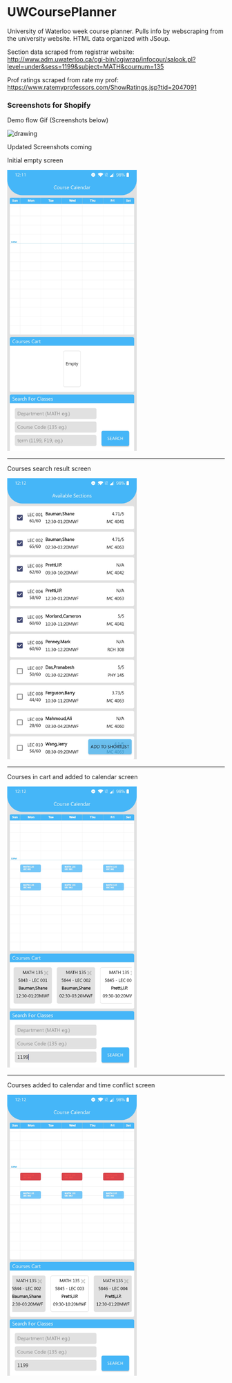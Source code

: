 # UWCoursePlanner

University of Waterloo week course planner. Pulls info by webscraping from the university website. HTML data organized with JSoup.

Section data scraped from registrar website: http://www.adm.uwaterloo.ca/cgi-bin/cgiwrap/infocour/salook.pl?level=under&sess=1199&subject=MATH&cournum=135

Prof ratings scraped from rate my prof: https://www.ratemyprofessors.com/ShowRatings.jsp?tid=2047091

### Screenshots for Shopify 

Demo flow Gif (Screenshots below)

<img src="demo.gif" alt="drawing" width="300"/>

Updated Screenshots coming

Initial empty screen

<img src="img1.jpg" alt="drawing" width="300"/>

---
Courses search result screen

<img src="img2.jpg" alt="drawing" width="300"/>

---
Courses in cart and added to calendar screen

<img src="img3.jpg" alt="drawing" width="300"/>

---
Courses added to calendar and time conflict screen

<img src="img4.jpg" alt="drawing" width="300"/>
